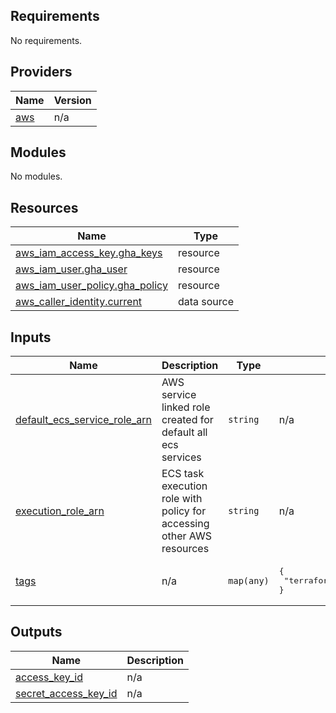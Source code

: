 <!-- BEGIN_TF_DOCS -->
## Requirements

No requirements.

## Providers

| Name | Version |
|------|---------|
| <a name="provider_aws"></a> [aws](#provider\_aws) | n/a |

## Modules

No modules.

## Resources

| Name | Type |
|------|------|
| [aws_iam_access_key.gha_keys](https://registry.terraform.io/providers/hashicorp/aws/latest/docs/resources/iam_access_key) | resource |
| [aws_iam_user.gha_user](https://registry.terraform.io/providers/hashicorp/aws/latest/docs/resources/iam_user) | resource |
| [aws_iam_user_policy.gha_policy](https://registry.terraform.io/providers/hashicorp/aws/latest/docs/resources/iam_user_policy) | resource |
| [aws_caller_identity.current](https://registry.terraform.io/providers/hashicorp/aws/latest/docs/data-sources/caller_identity) | data source |

## Inputs

| Name | Description | Type | Default | Required |
|------|-------------|------|---------|:--------:|
| <a name="input_default_ecs_service_role_arn"></a> [default\_ecs\_service\_role\_arn](#input\_default\_ecs\_service\_role\_arn) | AWS service linked role created for default all ecs services | `string` | n/a | yes |
| <a name="input_execution_role_arn"></a> [execution\_role\_arn](#input\_execution\_role\_arn) | ECS task execution role with policy for accessing other AWS resources | `string` | n/a | yes |
| <a name="input_tags"></a> [tags](#input\_tags) | n/a | `map(any)` | <pre>{<br>  "terraform_managed": "true"<br>}</pre> | no |

## Outputs

| Name | Description |
|------|-------------|
| <a name="output_access_key_id"></a> [access\_key\_id](#output\_access\_key\_id) | n/a |
| <a name="output_secret_access_key_id"></a> [secret\_access\_key\_id](#output\_secret\_access\_key\_id) | n/a |
<!-- END_TF_DOCS -->    